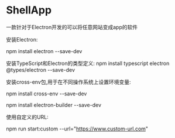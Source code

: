 # ShellApp
一款针对于Electron开发的可以将任意网站变成app的软件

安装Electron:

npm install electron --save-dev

安装TypeScript和Electron的类型定义:
npm install typescript electron @types/electron --save-dev

安装cross-env包,用于在不同操作系统上设置环境变量:

npm install cross-env --save-dev


npm install electron-builder --save-dev



使用自定义的URL:

npm run start:custom --url="https://www.custom-url.com"
